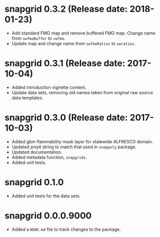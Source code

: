 # snapgrid 0.3.2 (Release date: 2018-01-23)

* Add standard FMO map and remove buffered FMO map. Change name from `swfmoBuffer` to `swfmo`.
* Update map and change name from `swfmoRatios` to `swratios`.

# snapgrid 0.3.1 (Release date: 2017-10-04)

* Added introduction vignette content.
* Update data sets, removing old names taken from original raw source data templates.

# snapgrid 0.3.0 (Release date: 2017-10-03)

* Added gbm flammability mask layer for statewide ALFRESCO domain.
* Updated proj4 string to match that used in `snappoly` package.
* Updated documentation.
* Added metadata function, `snapgrids`.
* Added unit tests.

# snapgrid 0.1.0

* Added unit tests for the data sets.

# snapgrid 0.0.0.9000

* Added a `NEWS.md` file to track changes to the package.
